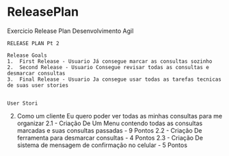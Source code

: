 # ReleasePlan
 Exercicio Release Plan Desenvolvimento Agil

    RELEASE PLAN Pt 2

    Release Goals
    1.  First Release - Usuario Já consegue marcar as consultas sozinho 
    2.  Second Release - Usuario Consegue revisar todas as consultas e desmarcar consultas 
    3.  Final Release - Usuario Ja consegue usar todas as tarefas tecnicas de suas user stories  


    User Stori
   
   2. Como um cliente Eu quero poder ver todas as minhas consultas para me organizar 
        2.1 - Criação De Um Menu contendo todas as consultas marcadas e suas consultas passadas -  9 Pontos
        2.2 - Criação De ferramenta para desmarcar consultas - 4 Pontos
        2.3 - Criação De sistema de mensagem de confirmação no celular - 5 Pontos
